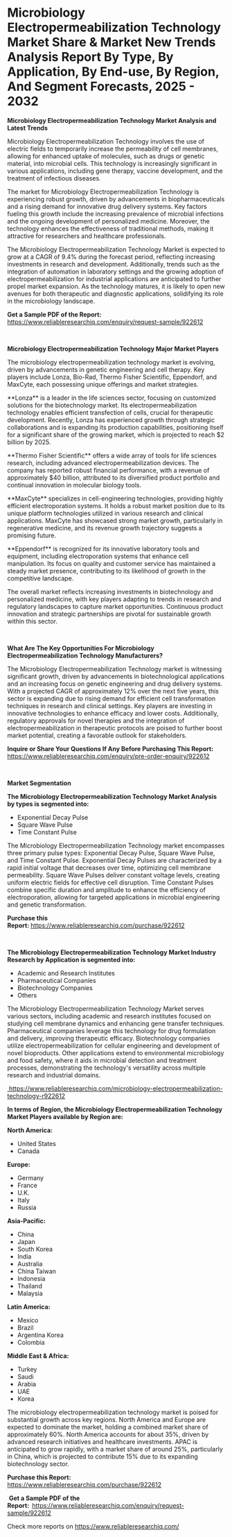 <p><h1>Microbiology Electropermeabilization Technology Market Share & Market New Trends Analysis Report By Type, By Application, By End-use, By Region, And Segment Forecasts, 2025 - 2032</h1></p><p><strong>Microbiology Electropermeabilization Technology Market Analysis and Latest Trends</strong></p>
<p><p>Microbiology Electropermeabilization Technology involves the use of electric fields to temporarily increase the permeability of cell membranes, allowing for enhanced uptake of molecules, such as drugs or genetic material, into microbial cells. This technology is increasingly significant in various applications, including gene therapy, vaccine development, and the treatment of infectious diseases.</p><p>The market for Microbiology Electropermeabilization Technology is experiencing robust growth, driven by advancements in biopharmaceuticals and a rising demand for innovative drug delivery systems. Key factors fueling this growth include the increasing prevalence of microbial infections and the ongoing development of personalized medicine. Moreover, the technology enhances the effectiveness of traditional methods, making it attractive for researchers and healthcare professionals.</p><p>The Microbiology Electropermeabilization Technology Market is expected to grow at a CAGR of 9.4% during the forecast period, reflecting increasing investments in research and development. Additionally, trends such as the integration of automation in laboratory settings and the growing adoption of electropermeabilization for industrial applications are anticipated to further propel market expansion. As the technology matures, it is likely to open new avenues for both therapeutic and diagnostic applications, solidifying its role in the microbiology landscape.</p></p>
<p><strong>Get a Sample PDF of the Report:&nbsp;</strong> <a href="https://www.reliableresearchiq.com/enquiry/request-sample/922612?utm_campaign=2335&utm_medium=2&utm_source=Github&utm_content=ia&utm_term=07032025&utm_id=microbiology-electropermeabilization-technology">https://www.reliableresearchiq.com/enquiry/request-sample/922612</a></p>
<p>&nbsp;</p>
<p><strong>Microbiology Electropermeabilization Technology Major Market Players</strong></p>
<p><p>The microbiology electropermeabilization technology market is evolving, driven by advancements in genetic engineering and cell therapy. Key players include Lonza, Bio-Rad, Thermo Fisher Scientific, Eppendorf, and MaxCyte, each possessing unique offerings and market strategies.</p><p>**Lonza** is a leader in the life sciences sector, focusing on customized solutions for the biotechnology market. Its electropermeabilization technology enables efficient transfection of cells, crucial for therapeutic development. Recently, Lonza has experienced growth through strategic collaborations and is expanding its production capabilities, positioning itself for a significant share of the growing market, which is projected to reach $2 billion by 2025.</p><p>**Thermo Fisher Scientific** offers a wide array of tools for life sciences research, including advanced electropermeabilization devices. The company has reported robust financial performance, with a revenue of approximately $40 billion, attributed to its diversified product portfolio and continual innovation in molecular biology tools.</p><p>**MaxCyte** specializes in cell-engineering technologies, providing highly efficient electroporation systems. It holds a robust market position due to its unique platform technologies utilized in various research and clinical applications. MaxCyte has showcased strong market growth, particularly in regenerative medicine, and its revenue growth trajectory suggests a promising future.</p><p>**Eppendorf** is recognized for its innovative laboratory tools and equipment, including electroporation systems that enhance cell manipulation. Its focus on quality and customer service has maintained a steady market presence, contributing to its likelihood of growth in the competitive landscape.</p><p>The overall market reflects increasing investments in biotechnology and personalized medicine, with key players adapting to trends in research and regulatory landscapes to capture market opportunities. Continuous product innovation and strategic partnerships are pivotal for sustainable growth within this sector.</p></p>
<p>&nbsp;</p>
<p><strong>What Are The Key Opportunities For Microbiology Electropermeabilization Technology Manufacturers?</strong></p>
<p><p>The Microbiology Electropermeabilization Technology market is witnessing significant growth, driven by advancements in biotechnological applications and an increasing focus on genetic engineering and drug delivery systems. With a projected CAGR of approximately 12% over the next five years, this sector is expanding due to rising demand for efficient cell transformation techniques in research and clinical settings. Key players are investing in innovative technologies to enhance efficacy and lower costs. Additionally, regulatory approvals for novel therapies and the integration of electropermeabilization in therapeutic protocols are poised to further boost market potential, creating a favorable outlook for stakeholders.</p></p>
<p><strong>Inquire or Share Your Questions If Any Before Purchasing This Report:</strong> <a href="https://www.reliableresearchiq.com/enquiry/pre-order-enquiry/922612?utm_campaign=2335&utm_medium=2&utm_source=Github&utm_content=ia&utm_term=07032025&utm_id=microbiology-electropermeabilization-technology">https://www.reliableresearchiq.com/enquiry/pre-order-enquiry/922612</a></p>
<p>&nbsp;</p>
<p><strong>Market Segmentation</strong></p>
<p><strong>The Microbiology Electropermeabilization Technology Market Analysis by types is segmented into:</strong></p>
<p><ul><li>Exponential Decay Pulse</li><li>Square Wave Pulse</li><li>Time Constant Pulse</li></ul></p>
<p><p>The Microbiology Electropermeabilization Technology market encompasses three primary pulse types: Exponential Decay Pulse, Square Wave Pulse, and Time Constant Pulse. Exponential Decay Pulses are characterized by a rapid initial voltage that decreases over time, optimizing cell membrane permeability. Square Wave Pulses deliver constant voltage levels, creating uniform electric fields for effective cell disruption. Time Constant Pulses combine specific duration and amplitude to enhance the efficiency of electroporation, allowing for targeted applications in microbial engineering and genetic transformation.</p></p>
<p><strong>Purchase this Report:&nbsp;</strong><a href="https://www.reliableresearchiq.com/purchase/922612?utm_campaign=2335&utm_medium=2&utm_source=Github&utm_content=ia&utm_term=07032025&utm_id=microbiology-electropermeabilization-technology">https://www.reliableresearchiq.com/purchase/922612</a></p>
<p>&nbsp;</p>
<p><strong>The Microbiology Electropermeabilization Technology Market Industry Research by Application is segmented into:</strong></p>
<p><ul><li>Academic and Research Institutes</li><li>Pharmaceutical Companies</li><li>Biotechnology Companies</li><li>Others</li></ul></p>
<p><p>The Microbiology Electropermeabilization Technology Market serves various sectors, including academic and research institutes focused on studying cell membrane dynamics and enhancing gene transfer techniques. Pharmaceutical companies leverage this technology for drug formulation and delivery, improving therapeutic efficacy. Biotechnology companies utilize electropermeabilization for cellular engineering and development of novel bioproducts. Other applications extend to environmental microbiology and food safety, where it aids in microbial detection and treatment processes, demonstrating the technology's versatility across multiple research and industrial domains.</p></p>
<p><a href="https://www.reliableresearchiq.com/microbiology-electropermeabilization-technology-r922612?utm_campaign=2335&utm_medium=2&utm_source=Github&utm_content=ia&utm_term=07032025&utm_id=microbiology-electropermeabilization-technology">&nbsp;https://www.reliableresearchiq.com/microbiology-electropermeabilization-technology-r922612</a></p>
<p><strong>In terms of Region, the Microbiology Electropermeabilization Technology Market Players available by Region are:</strong></p>
<p>
    <p> <strong> North America: </strong>
        <ul>
            <li>United States</li>
            <li>Canada</li>
        </ul>
        </p> 
    <p> <strong> Europe: </strong>
        <ul>
            <li>Germany</li>
            <li>France</li>
            <li>U.K.</li>
            <li>Italy</li>
            <li>Russia</li>
        </ul>
        </p> 
    <p> <strong> Asia-Pacific: </strong>
        <ul>
            <li>China</li>
            <li>Japan</li>
            <li>South Korea</li>
            <li>India</li>
            <li>Australia</li>
            <li>China Taiwan</li>
            <li>Indonesia</li>
            <li>Thailand</li>
            <li>Malaysia</li>
        </ul>
        </p> 
    <p> <strong> Latin America: </strong>
        <ul>
            <li>Mexico</li>
            <li>Brazil</li>
            <li>Argentina Korea</li>
            <li>Colombia</li>
        </ul>
        </p> 
    <p> <strong> Middle East & Africa: </strong>
        <ul>
            <li>Turkey</li>
            <li>Saudi</li>
            <li>Arabia</li>
            <li>UAE</li>
            <li>Korea</li>
        </ul>
    </p>
    </p>
<p><p>The microbiology electropermeabilization technology market is poised for substantial growth across key regions. North America and Europe are expected to dominate the market, holding a combined market share of approximately 60%. North America accounts for about 35%, driven by advanced research initiatives and healthcare investments. APAC is anticipated to grow rapidly, with a market share of around 25%, particularly in China, which is projected to contribute 15% due to its expanding biotechnology sector.</p></p>
<p><strong>Purchase this Report: </strong><a href="https://www.reliableresearchiq.com/purchase/922612?utm_campaign=2335&utm_medium=2&utm_source=Github&utm_content=ia&utm_term=07032025&utm_id=microbiology-electropermeabilization-technology">https://www.reliableresearchiq.com/purchase/922612</a></p>
<p>&nbsp;<strong>Get a Sample PDF of the Report:&nbsp;&nbsp;</strong><a href="https://www.reliableresearchiq.com/enquiry/request-sample/922612?utm_campaign=2335&utm_medium=2&utm_source=Github&utm_content=ia&utm_term=07032025&utm_id=microbiology-electropermeabilization-technology">https://www.reliableresearchiq.com/enquiry/request-sample/922612</a></p>
<p><strong></strong></p>
<p>Check more reports on <a href="https://www.reliableresearchiq.com/?utm_campaign=2335&utm_medium=2&utm_source=Github&utm_content=ia&utm_term=07032025&utm_id=microbiology-electropermeabilization-technology">https://www.reliableresearchiq.com/</a></p>